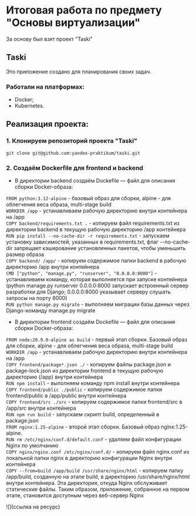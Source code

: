 # Итоговая работа по предмету "Основы виртуализации"
За основу был взят проект "Taski" 
## Taski
Это приложение создано для планирования своих задач.

### Работали на платформах:
* Docker;
* Kubernetes.

## Реализация проекта:

### 1. Клонируем репозиторий проекта "Taski"

``` git clone git@github.com:yandex-praktikum/taski.git ```

### 2. Создаём Dockerfile для frontend и backend

* В директории backend создаём Dockefile — файл для описания сборки Docker-образа:<br />

``` FROM python:3.12-alpine ``` - базовый образ для сборки, аlpine - для облегчения веса образа, multi-stage build<br />
``` WORKDIR /app ``` - устанавливаем рабочую директорию внутри контейнера на /app<br />
``` COPY backend/requirements.txt . ``` - копируем файл requirements.txt из директории backend в текущую рабочую директорию /app контейнера<br />
``` RUN pip install --no-cache-dir -r requirements.txt ``` - запускаем установку зависимостей, указанных в requirements.txt, флаг --no-cache-dir запрещает кэширование установленных пакетов, чтобы уменьшить размер образа<br />
``` COPY backend/ /app/ ``` - копируем содержимое папки backend в рабочую директорию /app внутри контейнера<br />
``` CMD ["python", "manage.py", "runserver", "0.0.0.0:8000"] ``` - устанавливаем команду, которая выполняется при запуске контейнера (python manage.py runserver 0.0.0.0:8000 запускает встроенный сервер разработки для Django; 0.0.0.0:8000 указывает серверу слушать запросы на порту 8000)<br />
``` RUN python manage.py migrate ``` - выполняем миграции базы данных через Django-команду manage.py migrate<br />


* В директории frontend создаём Dockefile — файл для описания сборки Docker-образа:<br />

``` FROM node:20.9.0-alpine as build ``` - первый этап сборки. Базовый образ для сборки, аlpine - для облегчения веса образа, multi-stage build<br />
``` WORKDIR /app ``` - устанавливаем рабочую директорию внутри контейнера на /app<br />
``` COPY frontend/package*.json ./ ``` - копируем файлы package.json и package-lock.json из директории frontend в текущую рабочую директорию (/app) внутри контейнера<br />
``` RUN npm install ``` - выполняем команду npm install внутри контейнера<br />
``` COPY frontend/public ./public ``` - копируем содержимое папки frontend/public в /app/public внутри контейнера<br />
``` COPY frontend/src ./src ``` - копируем содержимое папки frontend/src в /app/src внутри контейнера<br />
``` RUN npm run build ``` - запускаем скрипт build, определенный в package.json<br />
``` FROM nginx:1.25-alpine ``` - второй этап сборки. Базовый образ nginx:1.25-alpine.<br />
``` RUN rm /etc/nginx/conf.d/default.conf ``` - удаляем файл конфигурации Nginx по умолчанию<br />
``` COPY nginx/nginx.conf /etc/nginx/conf.d/ ``` - копируем файл nginx.conf из локальной папки nginx в директорию конфигурации Nginx внутри контейнера<br />
``` COPY --from=build /app/build /usr/share/nginx/html ``` - копируем папку /app/build, созданную на этапе build, в директорию /usr/share/nginx/html внутри контейнера. Эта директория, откуда Nginx обслуживает статические файлы. Таким образом, приложение, собранное на первом этапе, становится доступным через веб-сервер Nginx<br />





![](ссылка на ресурс)